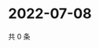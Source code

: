 # 2022-07-08

共 0 条

<!-- BEGIN WEIBO -->
<!-- 最后更新时间 Fri Jul 08 2022 16:32:35 GMT+0800 (China Standard Time) -->

<!-- END WEIBO -->
